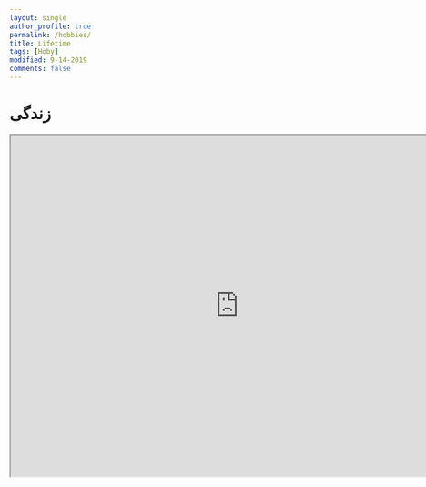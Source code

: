 ```yaml
---
layout: single
author_profile: true
permalink: /hobbies/
title: Lifetime
tags: [Hoby]
modified: 9-14-2019
comments: false
---
```


# زندگی 

<iframe src="https://docs.google.com/spreadsheets/d/e/2PACX-1vRIFXXS5Z0psoHfRKdMV4vbHKxXH0Xk0eteDCorZm8tRHUH3Zo--bXWfwyoWvVk1efccnSM1fOHnqbl/pubhtml?gid=1456649484&amp;single=true&amp;widget=true&amp;headers=false" width="800" height="600"></iframe>





